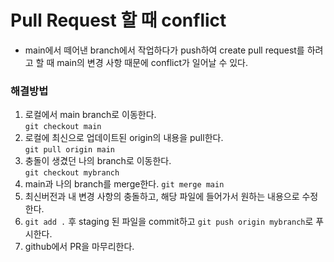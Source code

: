 # Pull Request 할 때 conflict

- main에서 떼어낸 branch에서 작업하다가 push하여 create pull request를 하려고 할 때 main의 변경 사항 때문에 conflict가 일어날 수 있다.

### 해결방법

1. 로컬에서 main branch로 이동한다.<br>
   `git checkout main`
2. 로컬에 최신으로 업데이트된 origin의 내용을 pull한다.<br>
   `git pull origin main`
3. 충돌이 생겼던 나의 branch로 이동한다.<br>
   `git checkout mybranch`
4. main과 나의 branch를 merge한다.
   `git merge main`
5. 최신버전과 내 변경 사항의 충돌하고, 해당 파일에 들어가서 원하는 내용으로 수정한다.
6. `git add .` 후 staging 된 파일을 commit하고 `git push origin mybranch`로 푸시한다.
7. github에서 PR을 마무리한다.
